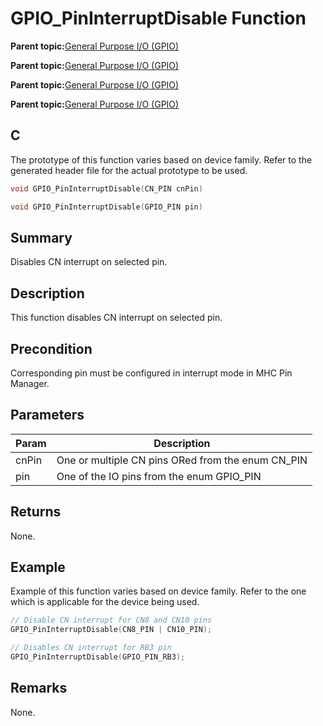# GPIO\_PinInterruptDisable Function

**Parent topic:**[General Purpose I/O \(GPIO\)](GUID-58CDC504-B3EF-44BF-BCCB-7FB20301BF73.md)

**Parent topic:**[General Purpose I/O \(GPIO\)](GUID-11B32F22-DEE1-4458-B547-5C80FDD743FA.md)

**Parent topic:**[General Purpose I/O \(GPIO\)](GUID-FA913A9D-5DA8-49D8-878C-21D79AE2F4BC.md)

**Parent topic:**[General Purpose I/O \(GPIO\)](GUID-24D8C0D2-04AF-4FE8-9AAB-D175C60FD3B8.md)

## C

The prototype of this function varies based on device family. Refer to the generated header file for the actual prototype to be used.

```c
void GPIO_PinInterruptDisable(CN_PIN cnPin)
```

```c
void GPIO_PinInterruptDisable(GPIO_PIN pin)
```

## Summary

Disables CN interrupt on selected pin.

## Description

This function disables CN interrupt on selected pin.

## Precondition

Corresponding pin must be configured in interrupt mode in MHC Pin Manager.

## Parameters

|Param|Description|
|-----|-----------|
|cnPin|One or multiple CN pins ORed from the enum CN\_PIN|
|pin|One of the IO pins from the enum GPIO\_PIN|

## Returns

None.

## Example

Example of this function varies based on device family. Refer to the one which is applicable for the device being used.

```c
// Disable CN interrupt for CN8 and CN10 pins
GPIO_PinInterruptDisable(CN8_PIN | CN10_PIN);
```

```c
// Disables CN interrupt for RB3 pin
GPIO_PinInterruptDisable(GPIO_PIN_RB3);
```

## Remarks

None.

